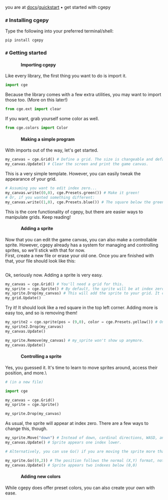 you are at [docs](https://cgepy.github.io/docs)/[quickstart](https://cgepy.github.io/docs/quickstart) • get started with cgepy

### `#` Installing cgepy
Type the following into your preferred terminal/shell:

`pip install cgepy`
### `#` Getting started
####                Importing cgepy
Like every library, the first thing you want to do is import it.
```py
import cge
```
Because the library comes with a few extra utilities, you may want to import those too. (More on this later!)
```py
from cge.ext import clear
```
If you want, grab yourself some color as well. 
```py
from cge.colors import Color
```
####                Making a simple program
With imports out of the way, let's get started.
```py
my_canvas = cge.Grid() # Define a grid. The size is changeable and defaults to 20, and you can have multiple grids.
my_canvas.Update() # Clear the screen and print the game canvas.
```
This is a very simple template. However, you can easily tweak the appearance of your grid.
```py
# Assuming you want to edit index zero...
my_canvas.write((0,0), cge.Presets.green()) # Make it green!
# Or, if you wanted something different:
my_canvas.write((1,0), cge.Presets.blue()) # The square below the green is now blue!
```
This is the core functionality of cgepy, but there are easier ways to manipulate grids. Keep reading!
####                Adding a sprite
Now that you can edit the game canvas, you can also make a controllable sprite. However, cgepy already has a system for managing and controlling sprites, so we'll stick with that for now.\
First, create a new file or erase your old one. Once you are finished with that, your file should look like this:
```

```
Ok, seriously now. Adding a sprite is very easy.
```py
my_canvas = cge.Grid() # You'll need a grid for this.
my_sprite = cge.Sprite() # By default, the sprite will be at index zero. It's preset (but not limited) to be colored red.
my_sprite.Drop(my_canvas) # This will add the sprite to your grid. It can be in multiple grids at a time!
my_grid.Update()
```
Try it! It should look like a red square in the top left corner. Adding more is easy too, and so is removing them!
```py
my_sprite2 = cge.sprite(pos = (9,0), color = cge.Presets.yellow()) # On the other side of the canvas!
my_sprite2.Drop(my_canvas)
my_canvas.Update()

my_sprite.Remove(my_canvas) # my_sprite won't show up anymore.
my_canvas.Update()
```
####                Controlling a sprite
Yes, you guessed it. It's time to learn to move sprites around, access their position, and more.\
```py
# (in a new file)

import cge

my_canvas = cge.Grid()
my_sprite = cge.Sprite()

my_sprite.Drop(my_canvas)
```
As usual, the sprite will appear at index zero. There are a few ways to change this, though.
```py
my_sprite.Move("down") # Instead of down, cardinal directions, WASD, and IJKL also work.
my_canvas.Update() # Sprite appears one index lower.

# Alternatively, you can use Go() if you are moving the sprite more than one unit. 

my_sprite.Go((0,2)) # The position follows the normal (X,Y) format, not Y before X like the curses library.
my_canvas.Update() # Sprite appears two indexes below (0,0) 
```
####                Adding new colors

While cgepy does offer preset colors, you can also create your own with ease.
